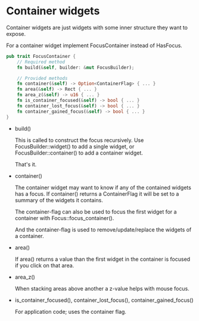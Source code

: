 # Container widgets

Container widgets are just widgets with some inner structure
they want to expose.

For a container widget implement FocusContainer instead of HasFocus.

```rust
pub trait FocusContainer {
    // Required method
    fn build(&self, builder: &mut FocusBuilder);

    // Provided methods
    fn container(&self) -> Option<ContainerFlag> { ... }
    fn area(&self) -> Rect { ... }
    fn area_z(&self) -> u16 { ... }
    fn is_container_focused(&self) -> bool { ... }
    fn container_lost_focus(&self) -> bool { ... }
    fn container_gained_focus(&self) -> bool { ... }
}
```

* build()
  
  This is called to construct the focus recursively.
  Use FocusBuilder::widget() to add a single widget, or
  FocusBuilder::container() to add a container widget.
  
  That's it.
  
* container()
  
  The container widget may want to know if any of the contained
  widgets has a focus. If container() returns a ContainerFlag it
  will be set to a summary of the widgets it contains.
  
  The container-flag can also be used to focus the first widget
  for a container with Focus::focus_container().
  
  And the container-flag is used to remove/update/replace the
  widgets of a container.
  
* area()
  
  If area() returns a value than the first widget in the
  container is focused if you click on that area.
  
* area_z()
  
  When stacking areas above another a z-value helps with mouse
  focus.
  
* is_container_focused(), container_lost_focus(),
  container_gained_focus()
  
  For application code; uses the container flag.
  

